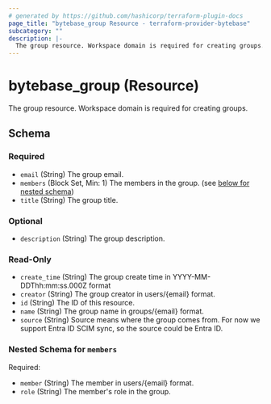 ```yaml
---
# generated by https://github.com/hashicorp/terraform-plugin-docs
page_title: "bytebase_group Resource - terraform-provider-bytebase"
subcategory: ""
description: |-
  The group resource. Workspace domain is required for creating groups.
---
```


# bytebase_group (Resource)

The group resource. Workspace domain is required for creating groups.



<!-- schema generated by tfplugindocs -->
## Schema

### Required

- `email` (String) The group email.
- `members` (Block Set, Min: 1) The members in the group. (see [below for nested schema](#nestedblock--members))
- `title` (String) The group title.

### Optional

- `description` (String) The group description.

### Read-Only

- `create_time` (String) The group create time in YYYY-MM-DDThh:mm:ss.000Z format
- `creator` (String) The group creator in users/{email} format.
- `id` (String) The ID of this resource.
- `name` (String) The group name in groups/{email} format.
- `source` (String) Source means where the group comes from. For now we support Entra ID SCIM sync, so the source could be Entra ID.

<a id="nestedblock--members"></a>
### Nested Schema for `members`

Required:

- `member` (String) The member in users/{email} format.
- `role` (String) The member's role in the group.


